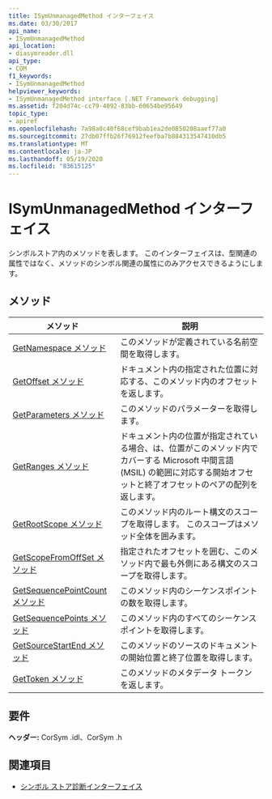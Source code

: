 ```yaml
---
title: ISymUnmanagedMethod インターフェイス
ms.date: 03/30/2017
api_name:
- ISymUnmanagedMethod
api_location:
- diasymreader.dll
api_type:
- COM
f1_keywords:
- ISymUnmanagedMethod
helpviewer_keywords:
- ISymUnmanagedMethod interface [.NET Framework debugging]
ms.assetid: f204d74c-cc79-4092-83bb-60654be95649
topic_type:
- apiref
ms.openlocfilehash: 7a98a0c40f68cef9bab1ea2de0850208aaef77a0
ms.sourcegitcommit: 27db07ffb26f76912feefba7b884313547410db5
ms.translationtype: MT
ms.contentlocale: ja-JP
ms.lasthandoff: 05/19/2020
ms.locfileid: "83615125"
---
```

# <a name="isymunmanagedmethod-interface"></a>ISymUnmanagedMethod インターフェイス
シンボルストア内のメソッドを表します。 このインターフェイスは、型関連の属性ではなく、メソッドのシンボル関連の属性にのみアクセスできるようにします。  
  
## <a name="methods"></a>メソッド  
  
|メソッド|説明|  
|------------|-----------------|  
|[GetNamespace メソッド](isymunmanagedmethod-getnamespace-method.md)|このメソッドが定義されている名前空間を取得します。|  
|[GetOffset メソッド](isymunmanagedmethod-getoffset-method.md)|ドキュメント内の指定された位置に対応する、このメソッド内のオフセットを返します。|  
|[GetParameters メソッド](isymunmanagedmethod-getparameters-method.md)|このメソッドのパラメーターを取得します。|  
|[GetRanges メソッド](isymunmanagedmethod-getranges-method.md)|ドキュメント内の位置が指定されている場合、は、位置がこのメソッド内でカバーする Microsoft 中間言語 (MSIL) の範囲に対応する開始オフセットと終了オフセットのペアの配列を返します。|  
|[GetRootScope メソッド](isymunmanagedmethod-getrootscope-method.md)|このメソッド内のルート構文のスコープを取得します。 このスコープはメソッド全体を囲みます。|  
|[GetScopeFromOffSet メソッド](isymunmanagedmethod-getscopefromoffset-method.md)|指定されたオフセットを囲む、このメソッド内で最も外側にある構文のスコープを取得します。|  
|[GetSequencePointCount メソッド](isymunmanagedmethod-getsequencepointcount-method.md)|このメソッド内のシーケンスポイントの数を取得します。|  
|[GetSequencePoints メソッド](isymunmanagedmethod-getsequencepoints-method.md)|このメソッド内のすべてのシーケンスポイントを取得します。|  
|[GetSourceStartEnd メソッド](isymunmanagedmethod-getsourcestartend-method.md)|このメソッドのソースのドキュメントの開始位置と終了位置を取得します。|  
|[GetToken メソッド](isymunmanagedmethod-gettoken-method.md)|このメソッドのメタデータ トークンを返します。|  
  
## <a name="requirements"></a>要件  
 **ヘッダー:** CorSym .idl、CorSym .h  
  
## <a name="see-also"></a>関連項目

- [シンボル ストア診断インターフェイス](diagnostics-symbol-store-interfaces.md)
